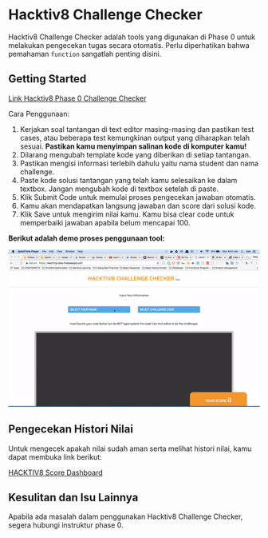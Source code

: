 # Hacktiv8 Challenge Checker

Hacktiv8 Challenge Checker adalah tools yang digunakan di Phase 0 untuk melakukan pengecekan tugas secara otomatis. Perlu diperhatikan bahwa pemahaman `function` sangatlah penting disini.

## Getting Started

[Link Hacktiv8 Phase 0 Challenge Checker](http://bit.ly/hacktiv8-phase-0-challenges)

Cara Penggunaan:

1. Kerjakan soal tantangan di text editor masing-masing dan pastikan test cases, atau beberapa test kemungkinan output yang diharapkan telah sesuai. **Pastikan kamu menyimpan salinan kode di komputer kamu!**
2. Dilarang mengubah template kode yang diberikan di setiap tantangan.
3. Pastikan mengisi informasi terlebih dahulu yaitu nama student dan nama challenge.
4. Paste kode solusi tantangan yang telah kamu selesaikan ke dalam textbox. Jangan mengubah kode di textbox setelah di paste.
5. Klik Submit Code untuk memulai proses pengecekan jawaban otomatis.
6. Kamu akan mendapatkan langsung jawaban dan score dari solusi kode.
7. Klik Save untuk mengirim nilai kamu. Kamu bisa clear code untuk memperbaiki jawaban apabila belum mencapai 100.



**Berikut adalah demo proses penggunaan tool:**

![Demo](/assets/h8-challenge-checker-demo.gif)

## Pengecekan Histori Nilai

Untuk mengecek apakah nilai sudah aman serta melihat histori nilai, kamu dapat membuka link berikut:

[HACKTIV8 Score Dashboard](https://teaching-data.firebaseapp.com/dshbrd.html)

## Kesulitan dan Isu Lainnya

Apabila ada masalah dalam penggunakan Hacktiv8 Challenge Checker, segera hubungi instruktur phase 0.
